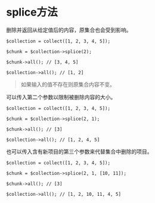 # splice方法


删除并返回从给定值后的内容，原集合也会受到影响。


```
$collection = collect([1, 2, 3, 4, 5]);

$chunk = $collection->splice(2);

$chunk->all(); // [3, 4, 5]

$collection->all(); // [1, 2]
```

> 如果输入的值不存在则原集合内容不变。

可以传入第二个参数以限制被删除内容的大小。

```
$collection = collect([1, 2, 3, 4, 5]);

$chunk = $collection->splice(2, 1);

$chunk->all(); // [3]

$collection->all(); // [1, 2, 4, 5]
```

也可以传入含有新项目的第三个参数来代替集合中删除的项目。

```
$collection = collect([1, 2, 3, 4, 5]);

$chunk = $collection->splice(2, 1, [10, 11]);

$chunk->all(); // [3]

$collection->all(); // [1, 2, 10, 11, 4, 5]
```
